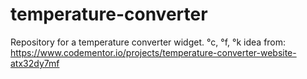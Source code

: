 # temperature-converter
Repository for a temperature converter widget. °c, °f, °k
idea from: https://www.codementor.io/projects/temperature-converter-website-atx32dy7mf
